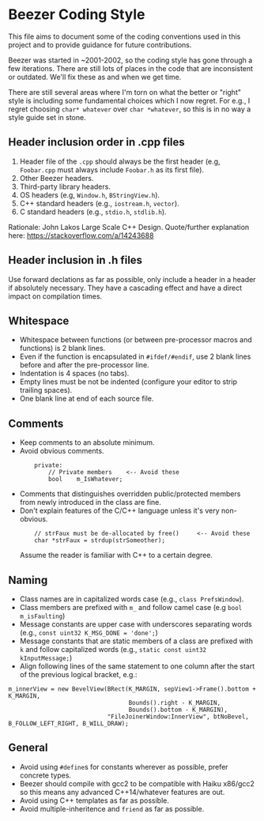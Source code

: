 Beezer Coding Style
===================

This file aims to document some of the coding conventions used in this project and to provide guidance for future contributions.

Beezer was started in ~2001-2002, so the coding style has gone through a few iterations.
There are still lots of places in the code that are inconsistent or outdated.
We'll fix these as and when we get time.

There are still several areas where I'm torn on what the better or "right" style is including some fundamental choices which I now regret.
For e.g., I regret choosing `char* whatever` over `char *whatever`, so this is in no way a style guide set in stone.

Header inclusion order in .cpp files
------------------------------------
1. Header file of the `.cpp` should always be the first header (e.g, `Foobar.cpp` must always include `Foobar.h` as its first file).
2. Other Beezer headers.
3. Third-party library headers.
4. OS headers (e.g, `Window.h`, `BStringView.h`).
5. C++ standard headers (e.g., `iostream.h`, `vector`).
6. C standard headers (e.g., `stdio.h`, `stdlib.h`).

Rationale: John Lakos Large Scale C++ Design.
Quote/further explanation here: https://stackoverflow.com/a/14243688

Header inclusion in .h files
----------------------------
Use forward declations as far as possible, only include a header in a header if absolutely necessary.
They have a cascading effect and have a direct impact on compilation times.

Whitespace
----------
- Whitespace between functions (or between pre-processor macros and functions) is 2 blank lines.
- Even if the function is encapsulated in `#ifdef/#endif`, use 2 blank lines before and after the pre-processor line.
- Indentation is 4 spaces (no tabs).
- Empty lines must be not be indented (configure your editor to strip trailing spaces).
- One blank line at end of each source file.

Comments
--------
- Keep comments to an absolute minimum.
- Avoid obvious comments.
   ```
       private:
           // Private members    <-- Avoid these
           bool    m_IsWhatever;
   ```
- Comments that distinguishes overridden public/protected members from newly introduced in the class are fine.
- Don't explain features of the C/C++ language unless it's very non-obvious.
   ```
       // strFaux must be de-allocated by free()     <-- Avoid these
       char *strFaux = strdup(strSomeother);
   ```
   Assume the reader is familiar with C++ to a certain degree.

Naming
------
- Class names are in capitalized words case (e.g., `class PrefsWindow`).
- Class members are prefixed with `m_` and follow camel case (e.g `bool m_isFaulting`)
- Message constants are upper case with underscores separating words (e.g., `const uint32 K_MSG_DONE = 'done';`)
- Message constants that are static members of a class are prefixed with `k` and follow capitalized words (e.g., `static const uint32 kInputMessage;`)
- Align following lines of the same statement to one column after the start of the previous logical bracket, e.g.:
```
m_innerView = new BevelView(BRect(K_MARGIN, sepView1->Frame().bottom + K_MARGIN,
                                  Bounds().right - K_MARGIN,
                                  Bounds().bottom - K_MARGIN),
                            "FileJoinerWindow:InnerView", btNoBevel, B_FOLLOW_LEFT_RIGHT, B_WILL_DRAW);
```

General
-------
- Avoid using `#define`s for constants wherever as possible, prefer concrete types.
- Beezer should compile with gcc2 to be compatible with Haiku x86/gcc2 so this means any advanced C++14/whatever features are out.
- Avoid using C++ templates as far as possible.
- Avoid multiple-inheritence and `friend` as far as possible.
